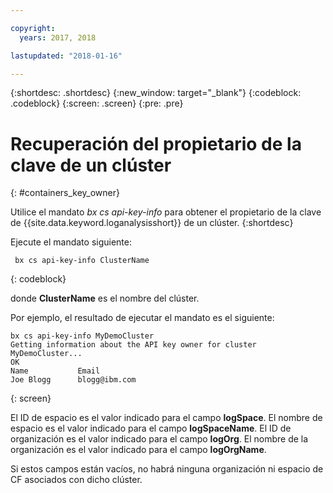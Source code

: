 ```yaml
---

copyright:
  years: 2017, 2018

lastupdated: "2018-01-16"

---
```


{:shortdesc: .shortdesc}
{:new_window: target="_blank"}
{:codeblock: .codeblock}
{:screen: .screen}
{:pre: .pre}


# Recuperación del propietario de la clave de un clúster
{: #containers_key_owner}

Utilice el mandato *bx cs api-key-info* para obtener el propietario de la clave de {{site.data.keyword.loganalysisshort}} de un clúster.
{:shortdesc}

Ejecute el mandato siguiente:

```
 bx cs api-key-info ClusterName
```
{: codeblock}

donde **ClusterName** es el nombre del clúster.


Por ejemplo, el resultado de ejecutar el mandato es el siguiente: 

```
bx cs api-key-info MyDemoCluster
Getting information about the API key owner for cluster MyDemoCluster...
OK
Name           Email   
Joe Blogg      blogg@ibm.com   
```
{: screen}

El ID de espacio es el valor indicado para el campo **logSpace**.
El nombre de espacio es el valor indicado para el campo **logSpaceName**.
El ID de organización es el valor indicado para el campo **logOrg**.
El nombre de la organización es el valor indicado para el campo **logOrgName**.

Si estos campos están vacíos, no habrá ninguna organización ni espacio de CF asociados con dicho clúster.



